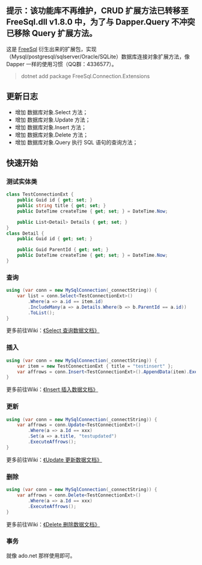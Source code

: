 
## 提示：该功能库不再维护，CRUD 扩展方法已转移至 FreeSql.dll v1.8.0 中，为了与 Dapper.Query 不冲突已移除 Query 扩展方法。

这是 [FreeSql](https://github.com/2881099/FreeSql) 衍生出来的扩展包，实现（Mysql/postgresql/sqlserver/Oracle/SQLite）数据库连接对象扩展方法，像 Dapper 一样的使用习惯（QQ群：4336577）。

> dotnet add package FreeSql.Connection.Extensions

## 更新日志

- 增加 数据库对象.Select 方法；
- 增加 数据库对象.Update 方法；
- 增加 数据库对象.Insert 方法；
- 增加 数据库对象.Delete 方法；
- 增加 数据库对象.Query 执行 SQL 语句的查询方法；

## 快速开始

### 测试实体类
```csharp
class TestConnectionExt {
    public Guid id { get; set; }
    public string title { get; set; }
    public DateTime createTime { get; set; } = DateTime.Now;

    public List<Detail> Details { get; set; }
}
class Detail {
    public Guid id { get; set; }

    public Guid ParentId { get; set; }
    public DateTime createTime { get; set; } = DateTime.Now;
}
```

### 查询
```csharp
using (var conn = new MySqlConnection(_connectString)) {
    var list = conn.Select<TestConnectionExt>()
        .Where(a => a.id == item.id)
        .IncludeMany(a => a.Details.Where(b => b.ParentId == a.id))
        .ToList();
}
```
更多前往Wiki：[《Select 查询数据文档》](https://github.com/2881099/FreeSql/wiki/%e6%9f%a5%e8%af%a2)

### 插入
```csharp
using (var conn = new MySqlConnection(_connectString)) {
    var item = new TestConnectionExt { title = "testinsert" };
    var affrows = conn.Insert<TestConnectionExt>().AppendData(item).ExecuteAffrows();
}
```
更多前往Wiki：[《Insert 插入数据文档》](https://github.com/2881099/FreeSql/wiki/%e6%b7%bb%e5%8a%a0)

### 更新
```csharp
using (var conn = new MySqlConnection(_connectString)) {
    var affrows = conn.Update<TestConnectionExt>()
        .Where(a => a.Id == xxx)
        .Set(a => a.title, "testupdated")
        .ExecuteAffrows();
}
```
更多前往Wiki：[《Update 更新数据文档》](https://github.com/2881099/FreeSql/wiki/%e4%bf%ae%e6%94%b9)

### 删除
```csharp
using (var conn = new MySqlConnection(_connectString)) {
    var affrows = conn.Delete<TestConnectionExt>()
        .Where(a => a.Id == xxx)
        .ExecuteAffrows();
}
```
更多前往Wiki：[《Delete 删除数据文档》](https://github.com/2881099/FreeSql/wiki/%e5%88%a0%e9%99%a4)

### 事务

就像 ado.net 那样使用即可。